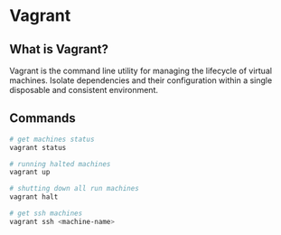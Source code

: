 # Vagrant

## What is Vagrant?

Vagrant is the command line utility for managing the lifecycle of virtual machines. Isolate dependencies and their configuration within a single disposable and consistent environment.

## Commands

```bash
# get machines status
vagrant status

# running halted machines
vagrant up

# shutting down all run machines
vagrant halt

# get ssh machines
vagrant ssh <machine-name>
```
